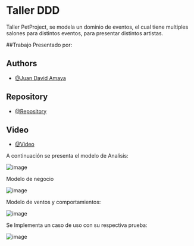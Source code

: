 # Taller DDD 

Taller PetProject, se modela un dominio de eventos,
el cual tiene multiples salones para distintos eventos,
para presentar distintos artistas.

##Trabajo Presentado por:

## Authors

- [@Juan David Amaya](https://github.com/juandavidamayaardila/corferias)

## Repository

- [@Repository](https://github.com/juandavidamayaardila/corferias)

## Video
- [@Video](https://youtu.be/_cM3ZeGjV-I)



A continuación se presenta el modelo de Analisis:

![image](https://user-images.githubusercontent.com/13921988/176810582-96e4e639-65c4-4c1d-8b12-f88f07ce50d8.png)


Modelo de negocio

![image](https://user-images.githubusercontent.com/13921988/176810758-bb971678-4cb3-431a-a9e1-2e82611842a1.png)

Modelo de ventos y comportamientos:

![image](https://user-images.githubusercontent.com/13921988/176811858-ab6515b8-b02b-4b2b-b180-659090c145e1.png)

Se Implementa un caso de uso con su respectiva prueba: 

![image](https://user-images.githubusercontent.com/13921988/176811995-ae2d29bc-bc25-4640-a057-deb92a7df2b7.png)




